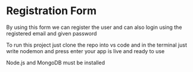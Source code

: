 <h1>Registration Form</h1>
<p>By using this form we can register the user and can also login using the registered email and given password</p>
<p>To run this project just clone the repo into vs code and in the terminal just write nodemon and press enter your app is live and ready to use<p>
<p>Node.js and MongoDB must be installed</p>

